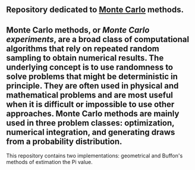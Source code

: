 Repository dedicated to [Monte Carlo](https://en.wikipedia.org/wiki/Monte_Carlo_method) methods.
---
**Monte Carlo methods**, or ***Monte Carlo experiments***, are a broad class of computational algorithms that rely on repeated random sampling to obtain numerical results. The underlying concept is to use randomness to solve problems that might be deterministic in principle. They are often used in physical and mathematical problems and are most useful when it is difficult or impossible to use other approaches. Monte Carlo methods are mainly used in three problem classes: optimization, numerical integration, and generating draws from a probability distribution.
---
This repository contains two implementations: geometrical and Buffon's methods of extimation the Pi value.
